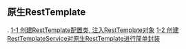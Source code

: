 ## 原生RestTemplate
.   [1-1 创建RestTemplate配置类, 注入RestTemplate对象](/com/hui/config/HttpRestTemplateConfig.java)
    [1-2 创建RestTemplateService对原生RestTemplate进行简单封装](com/hui/service/RestTemplateService.java)